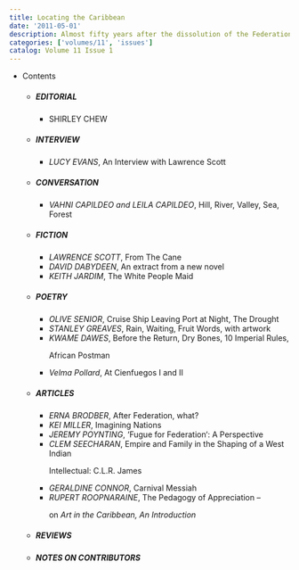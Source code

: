 ```yaml
---
title: Locating the Caribbean
date: '2011-05-01'
description: Almost fifty years after the dissolution of the Federation of the West Indies (1962), 'Locating the Caribbean' asks to what extent the notion still holds of Caribbean unity and, with it, a shared Caribbean cultural identity. The result - as is evident from the contents of the issue - is a cluster of lively and thought-provoking viewpoints, that range from the plainly dismissive to the searchingly sceptical to the quietly optimistic, and that often overlap or collide as they move between nation-state, region, and diaspora.
categories: ['volumes/11', 'issues']
catalog: Volume 11 Issue 1
---
```


<ul id="issue_contents">
    <li>Contents
        <ul>
            <li><h5>EDITORIAL</h5>
                <ul><li>SHIRLEY CHEW</li></ul>
            </li>
            <li><h5>INTERVIEW</h5>
                <ul>
                    <li><em>LUCY EVANS</em>, An Interview with Lawrence Scott</li>
                </ul>
            </li>
            <li><h5>CONVERSATION</h5>
                <ul>
                    <li><em>VAHNI CAPILDEO and LEILA CAPILDEO</em>, Hill, River, Valley, Sea, Forest</li>
                </ul>
            </li>
            <li><h5>FICTION</h5>
                <ul>
                    <li><em>LAWRENCE SCOTT</em>, From The Cane</li>
                    <li><em>DAVID DABYDEEN</em>, An extract from a new novel</li>
                    <li><em>KEITH JARDIM</em>, The White People Maid</li>
                </ul>
            </li>
            <li><h5>POETRY</h5>
                <ul>
                    <li><em>OLIVE SENIOR</em>, Cruise Ship Leaving Port at Night, The Drought</li>
                    <li><em>STANLEY GREAVES</em>, Rain, Waiting, Fruit Words, with artwork</li>
                    <li><em>KWAME DAWES</em>, Before the Return, Dry Bones, 10 Imperial Rules,
                        <p>African Postman</p></li>
                    <li><em>Velma Pollard</em>, At Cienfuegos I and II</li>
                </ul>
            </li>
            <li><h5>ARTICLES</h5>
                <ul>
                    <li><em>ERNA BRODBER</em>, After Federation, what?</li>
                    <li><em>KEI MILLER</em>, Imagining Nations</li>
                    <li><em>JEREMY POYNTING</em>, ‘Fugue for Federation‘: A Perspective</li>
                    <li><em>CLEM SEECHARAN</em>, Empire and Family in the Shaping of a West Indian
                        <p>Intellectual: C.L.R. James</p></li>
                    <li><em>GERALDINE CONNOR</em>, Carnival Messiah</li>
                    <li><em>RUPERT ROOPNARAINE</em>, The Pedagogy of Appreciation –
                        <p>on
                            <i>Art in the Caribbean, An Introduction</i></p>
                    </li>
                </ul>
            </li>
            <li><h5>REVIEWS</h5>
                <ul></ul>
            </li>
            <li><h5>NOTES ON CONTRIBUTORS</h5>
                <ul></ul>
            </li>
        </ul>
    </li>
</ul>